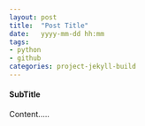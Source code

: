 ```yaml
---
layout: post
title:  "Post Title"
date:   yyyy-mm-dd hh:mm
tags:
- python
- github
categories: project-jekyll-build
---
```

#### SubTitle

Content.....
